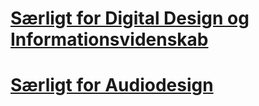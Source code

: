 # [Særligt for Digital Design og Informationsvidenskab](https://raggedyann.github.io/TestTheme/dd-inf/)
# [Særligt for Audiodesign](https://raggedyann.github.io/TestTheme/audiodesign/)
